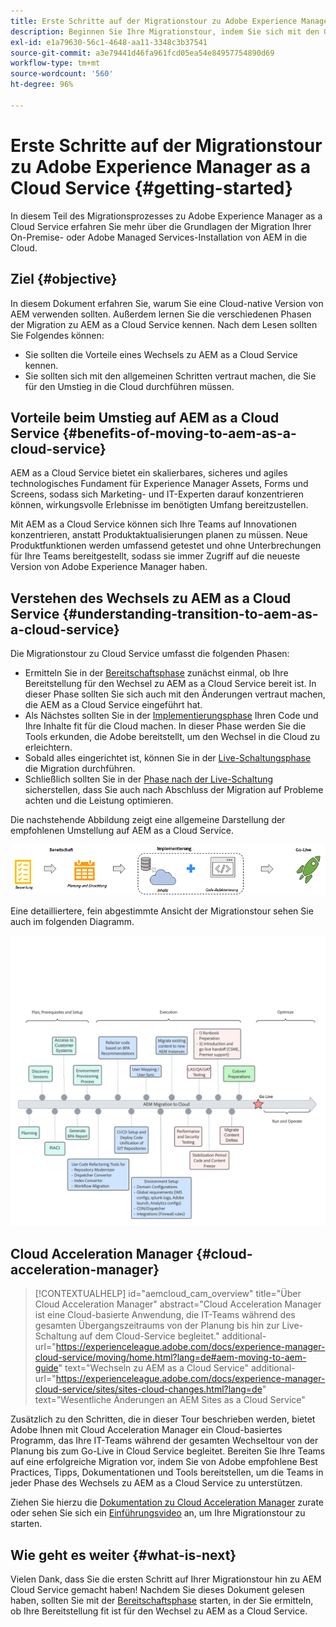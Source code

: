 ```yaml
---
title: Erste Schritte auf der Migrationstour zu Adobe Experience Manager as a Cloud Service
description: Beginnen Sie Ihre Migrationstour, indem Sie sich mit den Grundlagen des Umstiegs auf Adobe Experience Manager as a Cloud Service vertraut machen.
exl-id: e1a79630-56c1-4648-aa11-3348c3b37541
source-git-commit: a3e79441d46fa961fcd05ea54e84957754890d69
workflow-type: tm+mt
source-wordcount: '560'
ht-degree: 96%

---
```


# Erste Schritte auf der Migrationstour zu Adobe Experience Manager as a Cloud Service {#getting-started}

In diesem Teil des Migrationsprozesses zu Adobe Experience Manager as a Cloud Service erfahren Sie mehr über die Grundlagen der Migration Ihrer On-Premise- oder Adobe Managed Services-Installation von AEM in die Cloud.

## Ziel {#objective}

In diesem Dokument erfahren Sie, warum Sie eine Cloud-native Version von AEM verwenden sollten. Außerdem lernen Sie die verschiedenen Phasen der Migration zu AEM as a Cloud Service kennen. Nach dem Lesen sollten Sie Folgendes können:

* Sie sollten die Vorteile eines Wechsels zu AEM as a Cloud Service kennen.
* Sie sollten sich mit den allgemeinen Schritten vertraut machen, die Sie für den Umstieg in die Cloud durchführen müssen.

## Vorteile beim Umstieg auf AEM as a Cloud Service {#benefits-of-moving-to-aem-as-a-cloud-service}

AEM as a Cloud Service bietet ein skalierbares, sicheres und agiles technologisches Fundament für Experience Manager Assets, Forms und Screens, sodass sich Marketing- und IT-Experten darauf konzentrieren können, wirkungsvolle Erlebnisse im benötigten Umfang bereitzustellen.

Mit AEM as a Cloud Service können sich Ihre Teams auf Innovationen konzentrieren, anstatt Produktaktualisierungen planen zu müssen. Neue Produktfunktionen werden umfassend getestet und ohne Unterbrechungen für Ihre Teams bereitgestellt, sodass sie immer Zugriff auf die neueste Version von Adobe Experience Manager haben.

## Verstehen des Wechsels zu AEM as a Cloud Service {#understanding-transition-to-aem-as-a-cloud-service}

Die Migrationstour zu Cloud Service umfasst die folgenden Phasen:

* Ermitteln Sie in der [Bereitschaftsphase](/help/journey-migration/readiness.md) zunächst einmal, ob Ihre Bereitstellung für den Wechsel zu AEM as a Cloud Service bereit ist. In dieser Phase sollten Sie sich auch mit den Änderungen vertraut machen, die AEM as a Cloud Service eingeführt hat.
* Als Nächstes sollten Sie in der [Implementierungsphase](/help/journey-migration/implementation.md) Ihren Code und Ihre Inhalte fit für die Cloud machen. In dieser Phase werden Sie die Tools erkunden, die Adobe bereitstellt, um den Wechsel in die Cloud zu erleichtern.
* Sobald alles eingerichtet ist, können Sie in der [Live-Schaltungsphase](/help/journey-migration/go-live.md) die Migration durchführen.
* Schließlich sollten Sie in der [Phase nach der Live-Schaltung](/help/journey-migration/post-go-live.md) sicherstellen, dass Sie auch nach Abschluss der Migration auf Probleme achten und die Leistung optimieren.

Die nachstehende Abbildung zeigt eine allgemeine Darstellung der empfohlenen Umstellung auf AEM as a Cloud Service.

![image](/help/journey-migration/assets/move-aemcloud-process.png)

Eine detailliertere, fein abgestimmte Ansicht der Migrationstour sehen Sie auch im folgenden Diagramm.

![image](/help/journey-migration/assets/migration-process.png)

## Cloud Acceleration Manager {#cloud-acceleration-manager}

>[!CONTEXTUALHELP]
>id="aemcloud_cam_overview"
>title="Über Cloud Acceleration Manager"
>abstract="Cloud Acceleration Manager ist eine Cloud-basierte Anwendung, die IT-Teams während des gesamten Übergangszeitraums von der Planung bis hin zur Live-Schaltung auf dem Cloud-Service begleitet."
>additional-url="https://experienceleague.adobe.com/docs/experience-manager-cloud-service/moving/home.html?lang=de#aem-moving-to-aem-guide" text="Wechseln zu AEM as a Cloud Service"
>additional-url="https://experienceleague.adobe.com/docs/experience-manager-cloud-service/sites/sites-cloud-changes.html?lang=de" text="Wesentliche Änderungen an AEM Sites as a Cloud Service"

Zusätzlich zu den Schritten, die in dieser Tour beschrieben werden, bietet Adobe Ihnen mit Cloud Acceleration Manager ein Cloud-basiertes Programm, das Ihre IT-Teams während der gesamten Wechseltour von der Planung bis zum Go-Live in Cloud Service begleitet. Bereiten Sie Ihre Teams auf eine erfolgreiche Migration vor, indem Sie von Adobe empfohlene Best Practices, Tipps, Dokumentationen und Tools bereitstellen, um die Teams in jeder Phase des Wechsels zu AEM as a Cloud Service zu unterstützen.

Ziehen Sie hierzu die [Dokumentation zu Cloud Acceleration Manager](/help/journey-migration/cloud-acceleration-manager/using-cam/getting-started-cam.md) zurate oder sehen Sie sich ein [Einführungsvideo](https://experienceleague.adobe.com/?launch=ExperienceManager-A-1-2021.1.migration&amp;recommended=ExperienceManager-A-1-2021.1.migration&amp;lang=de#dashboard/learning) an, um Ihre Migrationstour zu starten.

## Wie geht es weiter {#what-is-next}

Vielen Dank, dass Sie die ersten Schritt auf Ihrer Migrationstour hin zu AEM Cloud Service gemacht haben! Nachdem Sie dieses Dokument gelesen haben, sollten Sie mit der [Bereitschaftsphase](/help/journey-migration/readiness.md) starten, in der Sie ermitteln, ob Ihre Bereitstellung fit ist für den Wechsel zu AEM as a Cloud Service.
